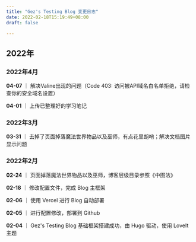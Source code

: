 ```yaml
---
title: "Gez's Testing Blog 变更日志"
date: 2022-02-18T15:19:49+08:00
draft: false

---
```

## 2022年

### 2022年4月

**04-07** ｜ 解决Valine出现的问题（Code 403: 访问被API域名白名单拒绝，请检查你的安全域名设置）

**04-01** ｜ 上传已整理好的学习笔记 

### 2022年3月

**03-31** ｜ 去掉了页面掉落魔法世界物品以及巫师，有点花里胡哨；解决文档图片显示问题

### 2022年2月

**02-24** ｜ 页面掉落魔法世界物品以及巫师，博客层级目录参照《中图法》

**02-18** ｜ 修改配置文件，完成 Blog 主框架

**02-06** ｜ 使用 Vercel 进行 Blog 自动部署

**02-05** ｜ 进行配置修改，部署到 Github

**02-04** ｜ Gez's Testing Blog 基础框架搭建成功，由 Hugo 驱动，使用 LoveIt主题